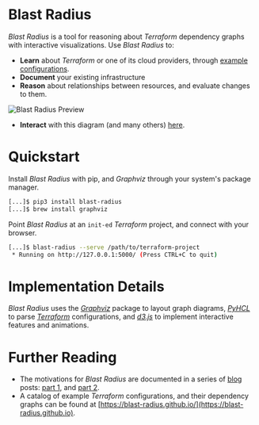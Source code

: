 # Blast Radius

*Blast Radius* is a tool for reasoning about *Terraform* dependency graphs with interactive visualizations. Use *Blast Radius* to:
  * **Learn** about *Terraform* or one of its cloud providers, through [example configurations](https://blast-radius.github.io).
  * **Document** your existing infrastructure
  * **Reason** about relationships between resources, and evaluate changes to them.

![Blast Radius Preview](doc/blast-radius-demo.svg)

  * **Interact** with this diagram (and many others) [here](https://blast-radius.github.io).

# Quickstart

Install *Blast Radius* with pip, and *Graphviz* through your system's package manager.

````bash
[...]$ pip3 install blast-radius
[...]$ brew install graphviz
````

Point *Blast Radius* at an `init-ed` *Terraform* project, and connect with your browser.

````bash
[...]$ blast-radius --serve /path/to/terraform-project
 * Running on http://127.0.0.1:5000/ (Press CTRL+C to quit)
````

# Implementation Details

*Blast Radius* uses the [*Graphviz*](http://graphviz.org/) package to layout graph diagrams, [*PyHCL*](https://github.com/virtuald/pyhcl) to parse [*Terraform*](https://www.terraform.io/) configurations, and [*d3.js*](https://d3js.org/) to implement interactive features and animations.

# Further Reading

  * The motivations for *Blast Radius* are documented in a series of [blog](https://28mm.github.io) posts: [part 1](https://28mm.github.io/notes/d3-terraform-graphs), and [part 2](https://28mm.github.io/notes/d3-terraform-graphs-2).
  * A catalog of example *Terraform* configurations, and their dependency graphs can be found at [https://blast-radius.github.io/](https://blast-radius.github.io).